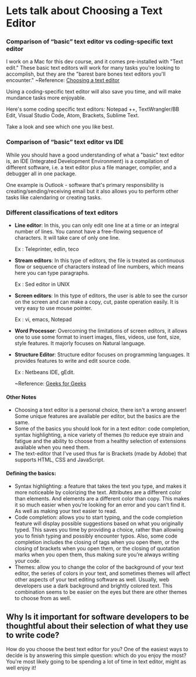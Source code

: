# Lets talk about Choosing a Text Editor

### Comparison of “basic” text editor vs coding-specific text editor

I work on a Mac for this dev course, and it comes pre-installed with "Text edit." These basic text editors will work for many tasks you're looking to accomplish, but they are the "barest bare bones text editors you'll encounter." ~Reference: [Choosing a text editor](https://codefellows.github.io/code-102-guide/curriculum/class-02/Choosing-A-Text-Editor--The-Older-Coder.pdf)

Using a coding-specific text editor will also save you time, and will make mundance tasks more enjoyable.

Here's some coding specific text editors: Notepad ++, TextWrangler/BB Edit, Visual Studio Code, Atom, Brackets, Sublime Text. 

Take a look and see which one you like best. 

### Comparison of “basic” text editor vs IDE

While you should have a good understanding of what a "basic" text editor is, an IDE (Integrated Development Environment) is a compilation of different software, i.e. a text editor plus a file manager, compiler, and a debugger all in one package. 

One example is Outlook - software that's primary responsibility is creating/sending/receiving email but it also allows you to perform other tasks like calendaring or creating tasks. 


### Different classifications of text editors

- **Line editor**: In this, you can only edit one line at a time or an integral number of lines. You cannot have a free-flowing sequence of characters. It will take care of only one line.

  Ex : Teleprinter, edlin, teco

- **Stream editors**: In this type of editors, the file is treated as continuous flow or sequence of characters instead of line numbers, which means here you can type paragraphs.

  Ex : Sed editor in UNIX

- **Screen editors**: In this type of editors, the user is able to see the cursor on the screen and can make a copy, cut, paste operation easily. It is very easy to use mouse pointer.

  Ex : vi, emacs, Notepad

- **Word Processor**: Overcoming the limitations of screen editors, it allows one to use some format to insert images, files, videos, use font, size, style features. It majorly focuses on Natural language.

- **Structure Editor**: Structure editor focuses on programming languages. It provides features to write and edit source code.

  Ex : Netbeans IDE, gEdit.

  ~Reference: [Geeks for Geeks](https://www.geeksforgeeks.org/editors-types-system-programming/)

#### Other Notes
- Choosing a text editor is a personal choice, there isn't a wrong answer! Some unique features are available per editor, but the basics are the same.
- Some of the basics you should look for in a text editor: code completion, syntax
highlighting, a nice variety of themes (to reduce eye strain and fatigue and the ability to choose from a healthy selection of extensions available when you need them.
- The text-editor that I've used thus far is Brackets (made by Adobe) that supports HTML, CSS and JavaScript. 

#### Defining the basics: 
- Syntax highlighting: a feature that takes the text you type, and makes it more noticeable by colorizing the text. Attributes are a different color than elements. And elements are a different color than copy. This makes it so much easier when you’re looking for an error and you can’t find it. As well as making your text easier to read.
- Code completion: allows you to start typing, and the code completion feature will display possible suggestions based on what you originally typed. This saves you time by providing a choice, rather than allowing you to finish typing and possibly encounter typos. Also, some code completion includes the closing of tags when you open them, or the closing of brackets when you open them, or the closing of quotation marks when you open them, thus making sure you’re always writing your code.
- Themes: allow you to change the color of the background of your text editor, the series of colors in your text, and sometimes themes will affect other aspects of your text editing software as well. Usually, web developers use a dark background and brightly colored text. This combination seems to be easier on the eyes but there are other themes to choose from as well.

## Why Is it important for software developers to be thoughtful about their selection of what they use to write code?

How do you choose the best text editor for you? One of the easiest ways to decide is by answering this simple question: which do you enjoy the most? You're most likely going to be spending a lot of time in text editor, might as well enjoy it!
